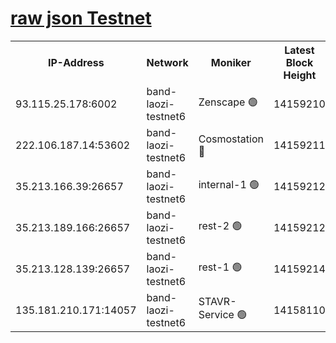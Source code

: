 
[raw json Testnet](https://rpc-check.bandt.stavr.tech/bandt/rpcbandt_result.json)
=

<table><tr><th>IP-Address</th><th>Network</th><th>Moniker</th><th>Latest Block Height</th><th>Earliest Block Height</th><th>Catching Up</th><th>Tx Index</th><th>Voting Power</th><th>Scan Time</th></tr><tr><td>93.115.25.178:6002</td><td>band-laozi-testnet6</td><td>Zenscape 🟢</td><td>14159210</td><td>12460001</td><td>False</td><td>on</td><td>0</td><td>2023-12-23T23:57:07.905399442UTC</td></tr><tr><td>222.106.187.14:53602</td><td>band-laozi-testnet6</td><td>Cosmostation 🔴</td><td>14159211</td><td>13177501</td><td>False</td><td>on</td><td>2203223</td><td>2023-12-23T23:57:09.779942644UTC</td></tr><tr><td>35.213.166.39:26657</td><td>band-laozi-testnet6</td><td>internal-1 🟢</td><td>14159212</td><td>14059212</td><td>False</td><td>on</td><td>0</td><td>2023-12-23T23:57:11.035271688UTC</td></tr><tr><td>35.213.189.166:26657</td><td>band-laozi-testnet6</td><td>rest-2 🟢</td><td>14159212</td><td>14059212</td><td>False</td><td>on</td><td>0</td><td>2023-12-23T23:57:12.287406315UTC</td></tr><tr><td>35.213.128.139:26657</td><td>band-laozi-testnet6</td><td>rest-1 🟢</td><td>14159214</td><td>14059214</td><td>False</td><td>on</td><td>0</td><td>2023-12-23T23:57:17.580009297UTC</td></tr><tr><td>135.181.210.171:14057</td><td>band-laozi-testnet6</td><td>STAVR-Service 🟢</td><td>14158110</td><td>14157001</td><td>False</td><td>on</td><td>0</td><td>2023-12-23T23:57:08.365210903UTC</td></tr></table>
